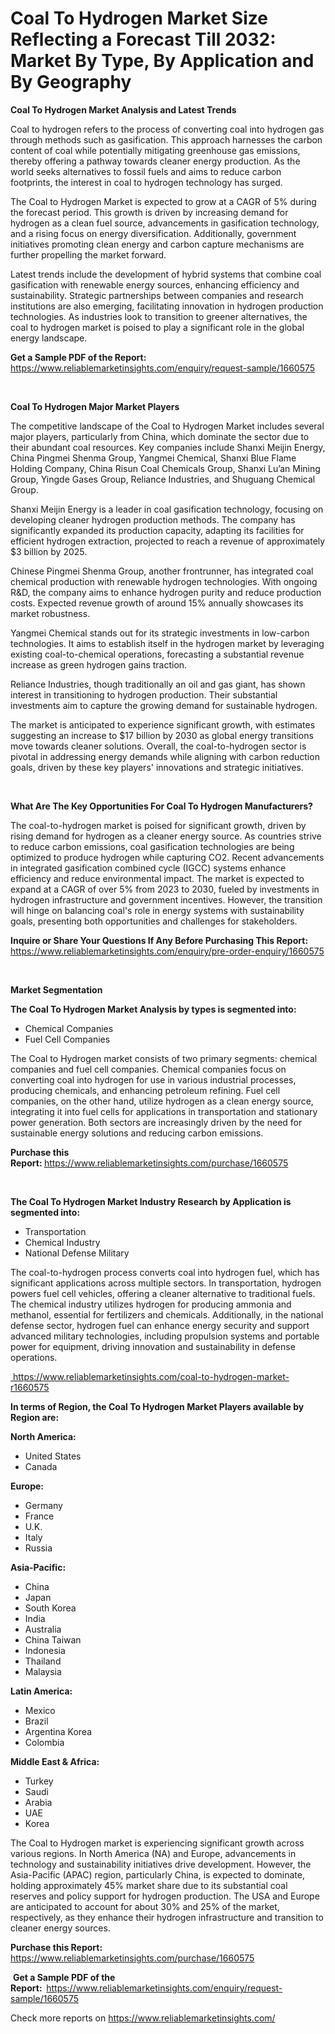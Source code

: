 <p><h1>Coal To Hydrogen Market Size Reflecting a Forecast Till 2032: Market By Type, By Application and By Geography</h1></p><p><strong>Coal To Hydrogen Market Analysis and Latest Trends</strong></p>
<p><p>Coal to hydrogen refers to the process of converting coal into hydrogen gas through methods such as gasification. This approach harnesses the carbon content of coal while potentially mitigating greenhouse gas emissions, thereby offering a pathway towards cleaner energy production. As the world seeks alternatives to fossil fuels and aims to reduce carbon footprints, the interest in coal to hydrogen technology has surged.</p><p>The Coal to Hydrogen Market is expected to grow at a CAGR of 5% during the forecast period. This growth is driven by increasing demand for hydrogen as a clean fuel source, advancements in gasification technology, and a rising focus on energy diversification. Additionally, government initiatives promoting clean energy and carbon capture mechanisms are further propelling the market forward.</p><p>Latest trends include the development of hybrid systems that combine coal gasification with renewable energy sources, enhancing efficiency and sustainability. Strategic partnerships between companies and research institutions are also emerging, facilitating innovation in hydrogen production technologies. As industries look to transition to greener alternatives, the coal to hydrogen market is poised to play a significant role in the global energy landscape.</p></p>
<p><strong>Get a Sample PDF of the Report:&nbsp;</strong> <a href="https://www.reliablemarketinsights.com/enquiry/request-sample/1660575?utm_campaign=3583&utm_medium=2&utm_source=Github&utm_content=ia&utm_term=01042025&utm_id=coal-to-hydrogen">https://www.reliablemarketinsights.com/enquiry/request-sample/1660575</a></p>
<p>&nbsp;</p>
<p><strong>Coal To Hydrogen Major Market Players</strong></p>
<p><p>The competitive landscape of the Coal to Hydrogen Market includes several major players, particularly from China, which dominate the sector due to their abundant coal resources. Key companies include Shanxi Meijin Energy, China Pingmei Shenma Group, Yangmei Chemical, Shanxi Blue Flame Holding Company, China Risun Coal Chemicals Group, Shanxi Lu’an Mining Group, Yingde Gases Group, Reliance Industries, and Shuguang Chemical Group.</p><p>Shanxi Meijin Energy is a leader in coal gasification technology, focusing on developing cleaner hydrogen production methods. The company has significantly expanded its production capacity, adapting its facilities for efficient hydrogen extraction, projected to reach a revenue of approximately $3 billion by 2025.</p><p>Chinese Pingmei Shenma Group, another frontrunner, has integrated coal chemical production with renewable hydrogen technologies. With ongoing R&D, the company aims to enhance hydrogen purity and reduce production costs. Expected revenue growth of around 15% annually showcases its market robustness.</p><p>Yangmei Chemical stands out for its strategic investments in low-carbon technologies. It aims to establish itself in the hydrogen market by leveraging existing coal-to-chemical operations, forecasting a substantial revenue increase as green hydrogen gains traction.</p><p>Reliance Industries, though traditionally an oil and gas giant, has shown interest in transitioning to hydrogen production. Their substantial investments aim to capture the growing demand for sustainable hydrogen. </p><p>The market is anticipated to experience significant growth, with estimates suggesting an increase to $17 billion by 2030 as global energy transitions move towards cleaner solutions. Overall, the coal-to-hydrogen sector is pivotal in addressing energy demands while aligning with carbon reduction goals, driven by these key players' innovations and strategic initiatives.</p></p>
<p>&nbsp;</p>
<p><strong>What Are The Key Opportunities For Coal To Hydrogen Manufacturers?</strong></p>
<p><p>The coal-to-hydrogen market is poised for significant growth, driven by rising demand for hydrogen as a cleaner energy source. As countries strive to reduce carbon emissions, coal gasification technologies are being optimized to produce hydrogen while capturing CO2. Recent advancements in integrated gasification combined cycle (IGCC) systems enhance efficiency and reduce environmental impact. The market is expected to expand at a CAGR of over 5% from 2023 to 2030, fueled by investments in hydrogen infrastructure and government incentives. However, the transition will hinge on balancing coal's role in energy systems with sustainability goals, presenting both opportunities and challenges for stakeholders.</p></p>
<p><strong>Inquire or Share Your Questions If Any Before Purchasing This Report:</strong> <a href="https://www.reliablemarketinsights.com/enquiry/pre-order-enquiry/1660575?utm_campaign=3583&utm_medium=2&utm_source=Github&utm_content=ia&utm_term=01042025&utm_id=coal-to-hydrogen">https://www.reliablemarketinsights.com/enquiry/pre-order-enquiry/1660575</a></p>
<p>&nbsp;</p>
<p><strong>Market Segmentation</strong></p>
<p><strong>The Coal To Hydrogen Market Analysis by types is segmented into:</strong></p>
<p><ul><li>Chemical Companies</li><li>Fuel Cell Companies</li></ul></p>
<p><p>The Coal to Hydrogen market consists of two primary segments: chemical companies and fuel cell companies. Chemical companies focus on converting coal into hydrogen for use in various industrial processes, producing chemicals, and enhancing petroleum refining. Fuel cell companies, on the other hand, utilize hydrogen as a clean energy source, integrating it into fuel cells for applications in transportation and stationary power generation. Both sectors are increasingly driven by the need for sustainable energy solutions and reducing carbon emissions.</p></p>
<p><strong>Purchase this Report:&nbsp;</strong><a href="https://www.reliablemarketinsights.com/purchase/1660575?utm_campaign=3583&utm_medium=2&utm_source=Github&utm_content=ia&utm_term=01042025&utm_id=coal-to-hydrogen">https://www.reliablemarketinsights.com/purchase/1660575</a></p>
<p>&nbsp;</p>
<p><strong>The Coal To Hydrogen Market Industry Research by Application is segmented into:</strong></p>
<p><ul><li>Transportation</li><li>Chemical Industry</li><li>National Defense Military</li></ul></p>
<p><p>The coal-to-hydrogen process converts coal into hydrogen fuel, which has significant applications across multiple sectors. In transportation, hydrogen powers fuel cell vehicles, offering a cleaner alternative to traditional fuels. The chemical industry utilizes hydrogen for producing ammonia and methanol, essential for fertilizers and chemicals. Additionally, in the national defense sector, hydrogen fuel can enhance energy security and support advanced military technologies, including propulsion systems and portable power for equipment, driving innovation and sustainability in defense operations.</p></p>
<p><a href="https://www.reliablemarketinsights.com/coal-to-hydrogen-market-r1660575?utm_campaign=3583&utm_medium=2&utm_source=Github&utm_content=ia&utm_term=01042025&utm_id=coal-to-hydrogen">&nbsp;https://www.reliablemarketinsights.com/coal-to-hydrogen-market-r1660575</a></p>
<p><strong>In terms of Region, the Coal To Hydrogen Market Players available by Region are:</strong></p>
<p>
    <p> <strong> North America: </strong>
        <ul>
            <li>United States</li>
            <li>Canada</li>
        </ul>
        </p> 
    <p> <strong> Europe: </strong>
        <ul>
            <li>Germany</li>
            <li>France</li>
            <li>U.K.</li>
            <li>Italy</li>
            <li>Russia</li>
        </ul>
        </p> 
    <p> <strong> Asia-Pacific: </strong>
        <ul>
            <li>China</li>
            <li>Japan</li>
            <li>South Korea</li>
            <li>India</li>
            <li>Australia</li>
            <li>China Taiwan</li>
            <li>Indonesia</li>
            <li>Thailand</li>
            <li>Malaysia</li>
        </ul>
        </p> 
    <p> <strong> Latin America: </strong>
        <ul>
            <li>Mexico</li>
            <li>Brazil</li>
            <li>Argentina Korea</li>
            <li>Colombia</li>
        </ul>
        </p> 
    <p> <strong> Middle East & Africa: </strong>
        <ul>
            <li>Turkey</li>
            <li>Saudi</li>
            <li>Arabia</li>
            <li>UAE</li>
            <li>Korea</li>
        </ul>
    </p>
    </p>
<p><p>The Coal to Hydrogen market is experiencing significant growth across various regions. In North America (NA) and Europe, advancements in technology and sustainability initiatives drive development. However, the Asia-Pacific (APAC) region, particularly China, is expected to dominate, holding approximately 45% market share due to its substantial coal reserves and policy support for hydrogen production. The USA and Europe are anticipated to account for about 30% and 25% of the market, respectively, as they enhance their hydrogen infrastructure and transition to cleaner energy sources.</p></p>
<p><strong>Purchase this Report: </strong><a href="https://www.reliablemarketinsights.com/purchase/1660575?utm_campaign=3583&utm_medium=2&utm_source=Github&utm_content=ia&utm_term=01042025&utm_id=coal-to-hydrogen">https://www.reliablemarketinsights.com/purchase/1660575</a></p>
<p>&nbsp;<strong>Get a Sample PDF of the Report:&nbsp;&nbsp;</strong><a href="https://www.reliablemarketinsights.com/enquiry/request-sample/1660575?utm_campaign=3583&utm_medium=2&utm_source=Github&utm_content=ia&utm_term=01042025&utm_id=coal-to-hydrogen">https://www.reliablemarketinsights.com/enquiry/request-sample/1660575</a></p>
<p><strong></strong></p>
<p>Check more reports on <a href="https://www.reliablemarketinsights.com/?utm_campaign=3583&utm_medium=2&utm_source=Github&utm_content=ia&utm_term=01042025&utm_id=coal-to-hydrogen">https://www.reliablemarketinsights.com/</a></p>